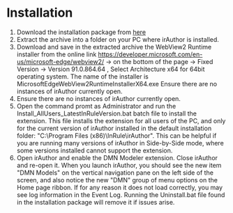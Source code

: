 # Installation
1. Download the installation package from [here](/install/InstallationFiles%20v1.0.5%20for%20irAuthor%205.7.2.zip)
1. Extract the archive into a folder on your PC where irAuthor is installed.
1. Download and save in the extracted archive the WebView2 Runtime installer from the online link https://developer.microsoft.com/en-us/microsoft-edge/webview2/ -> on the bottom of the page -> Fixed Version -> Version 91.0.864.64 , Select Architecture x64 for 64bit operating system. The name of the installer is MicrosoftEdgeWebView2RuntimeInstallerX64.exe
Ensure there are no instances of irAuthor currently open.
1. Ensure there are no instances of irAuthor currently open.
1. Open the command promt as Administrator and run the Install_AllUsers_LatestInRuleVersion.bat batch file to install the extension.
This file installs the extension for all users of the PC, and only for the current version of irAuthor installed in the default installation folder: "C:\Program Files (x86)\InRule\irAuthor".
This can be helpful if you are running many versions of irAuthor in Side-by-Side mode, where some versions installed cannot support the extension.
1. Open irAuthor and enable the DMN Modeler extension. Close irAuthor and re-open it. When you launch irAuthor, you should see the new item "DMN Models" on the vertical navigation pane on the left side of the screen, and also notice the new "DMN" group of menu options on the Home page ribbon. If for any reason it does not load correctly, you may see log information in the Event Log. Running the Uninstall.bat file found in the installation package will remove it if issues arise.
